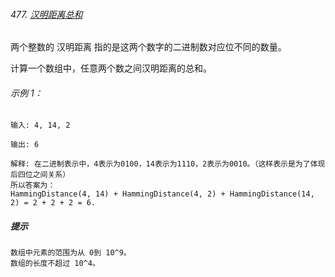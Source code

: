 ###### 477. [汉明距离总和](https://leetcode-cn.com/problems/total-hamming-distance/)

两个整数的 汉明距离 指的是这两个数字的二进制数对应位不同的数量。

计算一个数组中，任意两个数之间汉明距离的总和。

###### 示例 1：

```
输入: 4, 14, 2

输出: 6

解释: 在二进制表示中，4表示为0100，14表示为1110，2表示为0010。（这样表示是为了体现后四位之间关系）
所以答案为：
HammingDistance(4, 14) + HammingDistance(4, 2) + HammingDistance(14, 2) = 2 + 2 + 2 = 6.

```
##### 提示

```
数组中元素的范围为从 0到 10^9。
数组的长度不超过 10^4。
```


